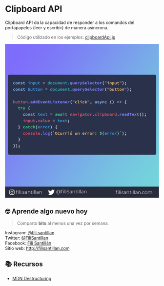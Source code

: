 # Clipboard API

Clipboard API da la capacidad de responder a los comandos del portapapeles (leer y escribir) de manera asíncrona.

> Código utilizado en los ejemplos: [clipboardApi.js](/BitCode/ClipboardApi/clipboardApi.js)

![Clipboard API](/BitCode/ClipboardApi/clipboardApi.png)

## 🤓 Aprende algo nuevo hoy

> Comparto **bits** al menos una vez por semana.

Instagram: [@fili.santillan](https://www.instagram.com/fili.santillan/)  
Twitter: [@FiliSantillan](https://twitter.com/FiliSantillan)  
Facebook: [Fili Santillán](https://www.facebook.com/FiliSantillan96/)  
Sitio web: http://filisantillan.com  

## 📚 Recursos

- [MDN Destructuring](https://developer.mozilla.org/es/docs/Web/JavaScript/Referencia/Operadores/Destructuring_assignment)